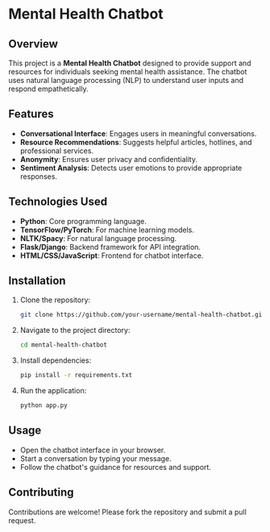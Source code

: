 # Mental Health Chatbot

## Overview
This project is a **Mental Health Chatbot** designed to provide support and resources for individuals seeking mental health assistance. The chatbot uses natural language processing (NLP) to understand user inputs and respond empathetically.

## Features
- **Conversational Interface**: Engages users in meaningful conversations.
- **Resource Recommendations**: Suggests helpful articles, hotlines, and professional services.
- **Anonymity**: Ensures user privacy and confidentiality.
- **Sentiment Analysis**: Detects user emotions to provide appropriate responses.

## Technologies Used
- **Python**: Core programming language.
- **TensorFlow/PyTorch**: For machine learning models.
- **NLTK/Spacy**: For natural language processing.
- **Flask/Django**: Backend framework for API integration.
- **HTML/CSS/JavaScript**: Frontend for chatbot interface.

## Installation
1. Clone the repository:
    ```bash
    git clone https://github.com/your-username/mental-health-chatbot.git
    ```
2. Navigate to the project directory:
    ```bash
    cd mental-health-chatbot
    ```
3. Install dependencies:
    ```bash
    pip install -r requirements.txt
    ```
4. Run the application:
    ```bash
    python app.py
    ```

## Usage
- Open the chatbot interface in your browser.
- Start a conversation by typing your message.
- Follow the chatbot's guidance for resources and support.

## Contributing
Contributions are welcome! Please fork the repository and submit a pull request.
